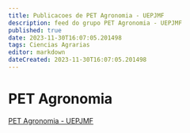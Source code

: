 ```yaml
---
title: Publicacoes de PET Agronomia - UEPJMF
description: feed do grupo PET Agronomia - UEPJMF
published: true
date: 2023-11-30T16:07:05.201498
tags: Ciencias Agrarias
editor: markdown
dateCreated: 2023-11-30T16:07:05.201498
---
```


# PET Agronomia
[PET Agronomia - UEPJMF](/grupo/222PETAgronomiaUEPJMF.md)
